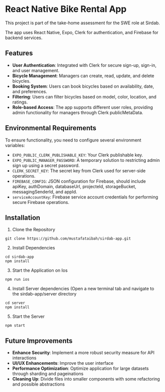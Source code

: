# React Native Bike Rental App

This project is part of the take-home assessment for the SWE role at Sirdab.

The app uses React Native, Expo, Clerk for authentication, and Firebase for backend services.

## Features

- **User Authentication**: Integrated with Clerk for secure sign-up, sign-in, and user management.
- **Bicycle Management**: Managers can create, read, update, and delete bicycles.
- **Booking System**: Users can book bicycles based on availability, date, and preferences.
- **Filtering**: Users can filter bicycles based on model, color, location, and ratings.
- **Role-based Access**: The app supports different user roles, providing admin functionality for managers through Clerk publicMetaData.

## Environmental Requirements
To ensure functionality, you need to configure several environment variables:
- `EXPO_PUBLIC_CLERK_PUBLISHABLE_KEY`: Your Clerk publishable key.
- `EXPO_PUBLIC_MANAGER_PASSWORD`: A temporary solution to restricting admin sign up using a secret password.
- `CLERK_SECRET_KEY`: The secret key from Clerk used for server-side operations.
- `FIREBASE_CONFIG`: JSON configuration for Firebase, should include apiKey, authDomain, databaseUrl, projecteId, storageBucket, messagingSenderId, and appId.
- `serviceAccountKey`: Firebase service account credentials for performing secure Firebase operations.
## Installation
1. Clone the Repository
```
git clone https://github.com/mustafataibah/sirdab-app.git
```
2. Install Dependencies
```
cd sirdab-app
npm install
```
3. Start the Application on Ios
```
npm run ios
```
4. Install Server dependencies (Open a new terminal tab and navigate to the sirdab-app/server directory
```
cd server
npm install
```
5. Start the Server
```
npm start
```

## Future Improvements
- **Enhance Security**: Implement a more robust security measure for API interactions
- **UI/UX Enhancements**: Improve the user interface
- **Performance Optimization**: Optimize application for large datasets through sharding and pageinations
- **Cleaning Up**: Divide files into smaller components with some refactoring and possible abstractions

  

